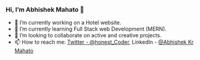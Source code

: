 ### Hi, I’m Abhishek Mahato 👋

- 🔭 I’m currently working on a Hotel website.
- 🌱 I’m currently learning Full Stack web Development (MERN).
- 👯 I’m looking to collaborate on active and creative projects.
- 📫 How to reach me: [Twitter - @honest_Coder](https://twitter.com/honest_Coder), LinkedIn - [@Abhishek Kr Mahato](https://www.linkedin.com/in/abhishek-kr-mahato-a2a25618b/)
<!-- - 💬 Ask me about ...
- 😄 Pronouns: ...
- ⚡ Fun fact: ...
- 🤔 I’m looking for help with ... -->

